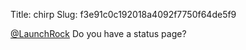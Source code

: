 Title: chirp
Slug: f3e91c0c192018a4092f7750f64de5f9

<a href="http://twitter.com/LaunchRock">@LaunchRock</a> Do you have a status page?
